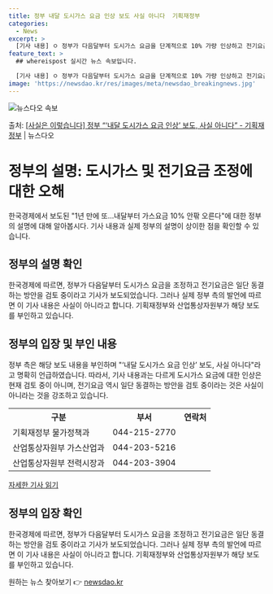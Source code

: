 ```yaml
---
title: 정부 내달 도시가스 요금 인상 보도 사실 아니다  기획재정부
categories:
  - News
excerpt: >
  [기사 내용] ㅇ 정부가 다음달부터 도시가스 요금을 단계적으로 10% 가량 인상하고 전기요금은 올해 3분기에…
feature_text: >
  ## whereispost 실시간 뉴스 속보입니다.

  [기사 내용] ㅇ 정부가 다음달부터 도시가스 요금을 단계적으로 10% 가량 인상하고 전기요금은 올해 3분기에…
image: 'https://newsdao.kr/res/images/meta/newsdao_breakingnews.jpg'
---
```


![뉴스다오 속보](https://newsdao.kr/res/images/meta/newsdao_breakingnews.jpg)

<p>출처: <a href="https://newsdao.kr/3645" rel="dofollow">[사실은 이렇습니다] 정부 “‘내달 도시가스 요금 인상’ 보도, 사실 아니다” - 기획재정부</a> | 뉴스다오</p>

<h1>정부의 설명: 도시가스 및 전기요금 조정에 대한 오해</h1>
<p data-ke-size="size16">한국경제에서 보도된 "1년 만에 또…내달부터 가스요금 10% 안팎 오른다"에 대한 정부의 설명에 대해 알아봅시다. 기사 내용과 실제 정부의 설명이 상이한 점을 확인할 수 있습니다.</p>

<h2 data-ke-size="size26">정부의 설명 확인</h2>
<p data-ke-size="size16">한국경제에 따르면, 정부가 다음달부터 도시가스 요금을 조정하고 전기요금은 일단 동결하는 방안을 검토 중이라고 기사가 보도되었습니다. 그러나 실제 정부 측의 발언에 따르면 이 기사 내용은 사실이 아니라고 합니다. 기획재정부와 산업통상자원부가 해당 보도를 부인하고 있습니다.</p>

<h2 data-ke-size="size26">정부의 입장 및 부인 내용</h2>
<p data-ke-size="size16">정부 측은 해당 보도 내용을 부인하며 "‘내달 도시가스 요금 인상’ 보도, 사실 아니다"라고 명확히 언급하였습니다. 따라서, 기사 내용과는 다르게 도시가스 요금에 대한 인상은 현재 검토 중이 아니며, 전기요금 역시 일단 동결하는 방안을 검토 중이라는 것은 사실이 아니라는 것을 강조하고 있습니다.</p>

<table>
    <tr>
        <th>구분</th>
        <th>부서</th>
        <th>연락처</th>
    </tr>
    <tr>
        <td>기획재정부 물가정책과</td>
        <td>044-215-2770</td>
        <td></td>
    </tr>
    <tr>
        <td>산업통상자원부 가스산업과</td>
        <td>044-203-5216</td>
        <td></td>
    </tr>
    <tr>
        <td>산업통상자원부 전력시장과</td>
        <td>044-203-3904</td>
        <td></td>
    </tr>
</table>

<p data-ke-size="size16"><a href="https://newsdao.kr/3645">자세한 기사 읽기</a></p>
<h2 data-ke-size="size26">정부의 입장 확인</h2>
<p data-ke-size="size16">한국경제에 따르면, 정부가 다음달부터 도시가스 요금을 조정하고 전기요금은 일단 동결하는 방안을 검토 중이라고 기사가 보도되었습니다. 그러나 실제 정부 측의 발언에 따르면 이 기사 내용은 사실이 아니라고 합니다. 기획재정부와 산업통상자원부가 해당 보도를 부인하고 있습니다.</p> 

원하는 뉴스 찾아보기 👉 <a href="https://newsdao.kr" rel="dofollow">newsdao.kr</a>


